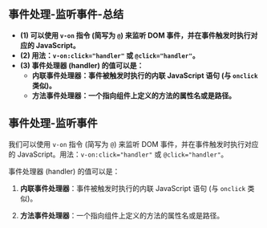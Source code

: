 ## 事件处理-监听事件-总结

- **(1) 可以使用 `v-on` 指令 (简写为 `@`) 来监听 DOM 事件，并在事件触发时执行对应的 JavaScript。**
- **(2) 用法：`v-on:click="handler"` 或 `@click="handler"`。**
- **(3) 事件处理器 (handler) 的值可以是：**
  - **内联事件处理器：事件被触发时执行的内联 JavaScript 语句 (与 `onclick` 类似)。**
  - **方法事件处理器：一个指向组件上定义的方法的属性名或是路径。**

## 事件处理-监听事件

我们可以使用 `v-on` 指令 (简写为 `@`) 来监听 DOM 事件，并在事件触发时执行对应的 JavaScript。用法：`v-on:click="handler"` 或 `@click="handler"`。

事件处理器 (handler) 的值可以是：

1. **内联事件处理器**：事件被触发时执行的内联 JavaScript 语句 (与 `onclick` 类似)。

2. **方法事件处理器**：一个指向组件上定义的方法的属性名或是路径。
